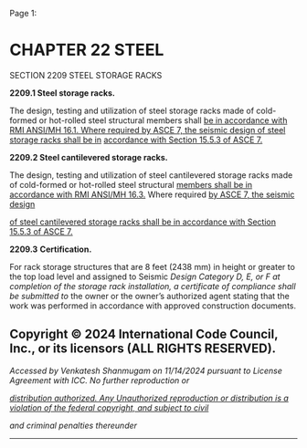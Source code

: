 Page 1:

# CHAPTER 22 STEEL

 SECTION 2209
 STEEL STORAGE RACKS


**2209.1 Steel storage racks.**


The design, testing and utilization of steel storage racks made of cold-formed or hot-rolled steel structural members shall
[be in accordance with RMI ANSI/MH 16.1. Where required by ASCE 7, the seismic design of steel storage racks shall be in](http://codes.iccsafe.org/#VACC2021P1_Ch35_PromRMI_RefStdANSI_MH16_1_12)
[accordance with Section 15.5.3 of ASCE 7.](http://codes.iccsafe.org/#VACC2021P1_Ch35_PromASCE_SEI_RefStd7_16_with_Supplement_1)


**2209.2 Steel cantilevered storage racks.**


The design, testing and utilization of steel cantilevered storage racks made of cold-formed or hot-rolled steel structural
[members shall be in accordance with RMI ANSI/MH 16.3.](http://codes.iccsafe.org/#VACC2021P1_Ch35_PromRMI_RefStdANSI_MH16_3_16) Where required [by ASCE 7, the seismic design](http://codes.iccsafe.org/#VACC2021P1_Ch35_PromASCE_SEI_RefStd7_16_with_Supplement_1)


[of steel cantilevered storage racks shall be in accordance with Section 15.5.3 of ASCE 7.](http://codes.iccsafe.org/#VACC2021P1_Ch35_PromASCE_SEI_RefStd7_16_with_Supplement_1)

**2209.3** **Certification.**


For rack storage structures that are 8 feet (2438 mm) in height or greater to the top load level and assigned to Seismic
_Design Category D, E, or F at completion of the storage rack installation, a certificate of compliance shall be submitted to_
the owner or the owner’s authorized agent stating that the work was performed in accordance with approved construction
documents.

## Copyright © 2024 International Code Council, Inc., or its licensors (ALL RIGHTS RESERVED).

_Accessed by Venkatesh Shanmugam on 11/14/2024 pursuant to License Agreement with ICC. No further reproduction or_

_[distribution authorized. Any Unauthorized reproduction or distribution is a violation of the federal copyright, and subject to civil](http://codes.iccsafe.org/content/VACC2021P1/chapter-22-steel#VACC2021P1_Ch22_Sec2209)_

_and criminal penalties thereunder_


-----



